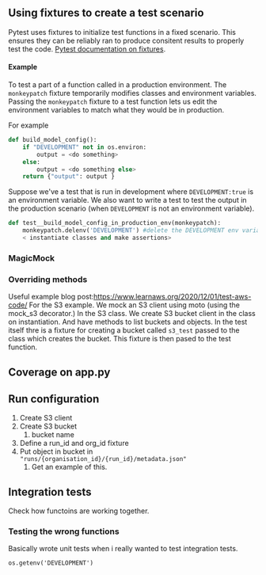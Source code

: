 
## Using fixtures to create a test scenario
Pytest uses fixtures to initialize test functions in a fixed scenario. This ensures they can be reliably ran to produce consitent results to properly test the code. [Pytest documentation on fixtures](https://docs.pytest.org/en/6.2.x/fixture.html).

#### Example
To test a part of a function called in a production environment. The `monkeypatch` fixture temporarily modifies classes and environment variables. Passing the `monkeypatch` fixture to a test function lets us edit the environment variables to match what they would be in production.

For example
```python
def build_model_config():
	if "DEVELOPMENT" not in os.environ:
		output = <do something>
	else:
		output = <do something else>
	return {"output": output }
```
Suppose we've a test that is run in development where `DEVELOPMENT:true` is an environment variable. We also want to write a test to test the output in the production scenario (when `DEVELOPMENT` is not an environment variable).
```python
def test__build_model_config_in_production_env(monkeypatch):
	monkeypatch.delenv('DEVELOPMENT') #delete the DEVELOPMENT env variable in the context of this text.
	< instantiate classes and make assertions>
```


### MagicMock


### Overriding methods
Useful example blog post:https://www.learnaws.org/2020/12/01/test-aws-code/
For the S3 example.
	We mock an S3 client using moto (using the mock_s3 decorator.)
In the S3 class.
	We create S3 bucket client in the class on instantiation. And have methods to list buckets and objects.
In the test itself thre is a fixture for creating a bucket called `s3_test` passed to the class which creates the bucket.
This fixture is then pased to the test function.


## Coverage on app.py



## Run configuration
1. Create S3 client
2. Create S3 bucket
	1. bucket name
3. Define a run_id and org_id fixture
4. Put object in bucket in `"runs/{organisation_id}/{run_id}/metadata.json"`
	1. Get an example of this.

## Integration tests
Check how functoins are working together.


### Testing the wrong functions
Basically wrote unit tests when i really wanted to test integration tests.


`os.getenv('DEVELOPMENT')`